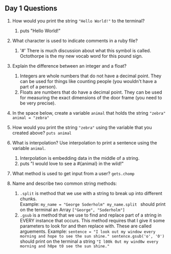 ## Day 1 Questions

1. How would you print the string `"Hello World!"` to the terminal?
    1. puts "Hello World!"
1. What character is used to indicate comments in a ruby file?
    1. '#' There is much discussion about what this symbol is called.  Octothorpe is the my new vocab word for this pound sign.
1. Explain the difference between an integer and a float?
    1. Integers are whole numbers that do not have a decimal point.  They can be used for things like counting people (you wouldn't have a part of a person).
    1. Floats are numbers that do have a decimal point.  They can be used for measuring the exact dimensions of the door frame (you need to be very precise).
1. In the space below, create a variable `animal` that holds the string `"zebra"`
    `animal = "zebra"`

1. How would you print the string `"zebra"` using the variable that you created above?
    `puts animal`
1. What is interpolation? Use interpolation to print a sentence using the variable `animal`.
    1.  Interpolation is embedding data in the middle of a string.
    1.  puts "I would love to see a #{animal} in the wild!"
1. What method is used to get input from a user?
    `gets.chomp`
1. Name and describe two common string methods:
    1. `.split` is method that we use with a string to break up into different chunks.  
        Example: ```my_name = "George Soderholm"
                 my_name.split
                 ```
                 should print on the terminal an Array
                 `["George", "Soderholm"]`
    1.  `.gsub` is a method that we use to find and replace part of a string in EVERY instance that occurs. This method requires that I give it some parameters to look for and then replace with.  These are called arguements.
        Example: ```sentence = "I look out my window every morning and hope to see the sun shine."
                  sentence.gsub('o', '0')
                  ```
                  should print on the terminal a string
                  `"I l00k 0ut my wind0w every morning and h0pe t0 see the sun shine."`       
